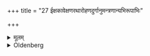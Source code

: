 +++
title = "27 ईक्षकावेक्षणरथारोहणदुर्गानुमन्त्रणान्यभिरूपाभिः"

+++

<details><summary>मूलम्</summary>

ईक्षकावेक्षणरथारोहणदुर्गानुमन्त्रणान्यभिरूपाभिः २७
</details>

<details><summary>Oldenberg</summary>

27. The looking at the lookers-on, the mounting of the chariot, the reciting (of Mantras) at places difficult to pass (on the way of the bridegroom and the bride, is performed) with (verses) suited (to those different occasions).
</details>
